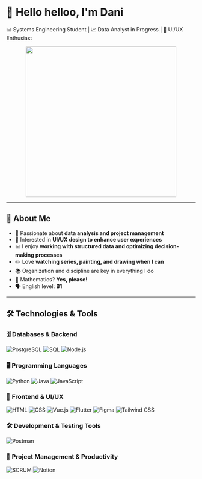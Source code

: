 # 👋 Hello helloo, I'm Dani  
📊 Systems Engineering Student | 📈 Data Analyst in Progress | 🎨 UI/UX Enthusiast  

<p align="center">
  <img src="https://media.giphy.com/media/SrM826tgscTMzJpNFg/giphy.gif?cid=790b76117iufyl1l62r0m5ghwabp4ai27bvzvbe5h1964gsl&ep=v1_gifs_search&rid=giphy.gif&ct=g" width="400"/>
</p>

---

## 🚀 About Me  
- 🎯 Passionate about **data analysis and project management**  
- 🎨 Interested in **UI/UX design to enhance user experiences**  
- 📊 I enjoy **working with structured data and optimizing decision-making processes**  
- ✏️ Love **watching series, painting, and drawing when I can**  
- 📚 Organization and discipline are key in everything I do  
- 🔢 Mathematics? **Yes, please!**  
- 🗣️ English level: **B1**  



---

## 🛠️ Technologies & Tools  

### 🗄️ **Databases & Backend**  
![PostgreSQL](https://img.shields.io/badge/PostgreSQL-316192?style=for-the-badge&logo=postgresql&logoColor=white) ![SQL](https://img.shields.io/badge/SQL-4479A1?style=for-the-badge&logo=database&logoColor=white) ![Node.js](https://img.shields.io/badge/Node.js-339933?style=for-the-badge&logo=node.js&logoColor=white)  

### 🖥️ **Programming Languages**  
![Python](https://img.shields.io/badge/Python-3776AB?style=for-the-badge&logo=python&logoColor=white) ![Java](https://img.shields.io/badge/Java-007396?style=for-the-badge&logo=openjdk&logoColor=white) ![JavaScript](https://img.shields.io/badge/JavaScript-F7DF1E?style=for-the-badge&logo=javascript&logoColor=black)  

### 🎨 **Frontend & UI/UX**  
![HTML](https://img.shields.io/badge/HTML5-E34F26?style=for-the-badge&logo=html5&logoColor=white) ![CSS](https://img.shields.io/badge/CSS3-1572B6?style=for-the-badge&logo=css3&logoColor=white) ![Vue.js](https://img.shields.io/badge/Vue.js-4FC08D?style=for-the-badge&logo=vue.js&logoColor=white) ![Flutter](https://img.shields.io/badge/Flutter-02569B?style=for-the-badge&logo=flutter&logoColor=white) ![Figma](https://img.shields.io/badge/Figma-F24E1E?style=for-the-badge&logo=figma&logoColor=white) ![Tailwind CSS](https://img.shields.io/badge/Tailwind_CSS-38B2AC?style=for-the-badge&logo=tailwind-css&logoColor=white)  

### 🛠️ **Development & Testing Tools**  
![Postman](https://img.shields.io/badge/Postman-FF6C37?style=for-the-badge&logo=postman&logoColor=white)  

### 📂 **Project Management & Productivity**  
![SCRUM](https://img.shields.io/badge/SCRUM-6DB33F?style=for-the-badge&logo=scrum&logoColor=white) ![Notion](https://img.shields.io/badge/Notion-000000?style=for-the-badge&logo=notion&logoColor=white)  


